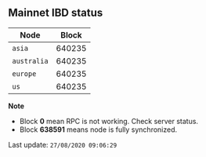 ## **Mainnet** IBD status


Node | Block
--- | ---
`asia` | 640235
`australia` | 640235
`europe` | 640235
`us` | 640235


**Note**
* Block **0** mean RPC is not working. Check server status.
* Block **638591** means node is fully synchronized.


Last update: `27/08/2020 09:06:29`
